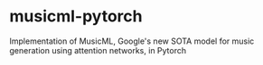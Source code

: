 # musicml-pytorch
Implementation of MusicML, Google's new SOTA model for music generation using attention networks, in Pytorch
